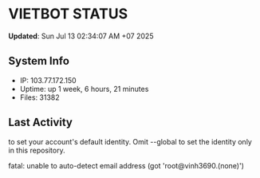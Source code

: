 # VIETBOT STATUS
**Updated**: Sun Jul 13 02:34:07 AM +07 2025

## System Info
- IP: 103.77.172.150
- Uptime: up 1 week, 6 hours, 21 minutes
- Files: 31382

## Last Activity

to set your account's default identity.
Omit --global to set the identity only in this repository.

fatal: unable to auto-detect email address (got 'root@vinh3690.(none)')
